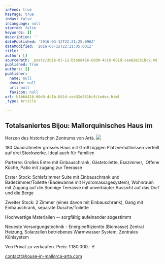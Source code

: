 ```yaml
---
inFeed: true
hasPage: true
inNav: false
inLanguage: null
starred: false
keywords: []
description: ''
datePublished: '2016-03-12T22:21:25.096Z'
dateModified: '2016-03-12T22:21:05.001Z'
title: ''
author: []
sourcePath: _posts/2016-03-12-b1b6d416-60d0-4c1b-861d-cee82e581bc9.md
published: true
authors: []
publisher:
  name: null
  domain: null
  url: null
  favicon: null
url: b1b6d416-60d0-4c1b-861d-cee82e581bc9/index.html
_type: Article

---
```

## Totalsaniertes Bijou: Mallorquinisches Haus im
Herzen des historischen Zentrums von Artà.
![](https://the-grid-user-content.s3-us-west-2.amazonaws.com/592e7886-8b16-47e4-9407-e66a7745ccb6.jpg)

180 Quadratmeter grosses Haus mit Großzügigen
Platzverhältnissen verteilt auf drei Stockwerke. Ideal auch für
Familien

Parterre: Großes Entre mit Einbauschrank,
Gästetoilette, Esszimmer,  Offene Küche, Patio mit zugang zur
Teerasse

Erster Stock: Schlafzimmer Suite mit Einbauschrank
und Badezimmer/Toilette (Badewanne mit Hydromassagesystem), Wohnraum
mit Zugang auf die Sonnige Teerasse mit unverbauter Aussicht auf das
Dorf und die Berge

Zweiter Stock: 2 Zimmer (eines davon mit
Einbauschrank), Gang mit Einbauschrank, separate Dusche/Toilette

Hochwertige Materialien -- sorgfältig
aufeinander abgestimmt

Neueste Versorgungstechnik - Energieeffizientte
(Biomasse) Zentral Heizung, Solarzellen betriebenes Warmwasser
System, Zentrales Kühlsystem

Von Privat zu verkaufen. Preis: 1.180.000.- €

contact@house-in-mallorca-arta.com